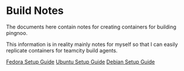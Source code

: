 # Build Notes

The documents here contain notes for creating containers for building pingnoo.  

This information is in reality mainly notes for myself so that I can easily replicate containers for teamcity build agents.

[Fedora Setup Guide](fedora.md)
[Ubuntu Setup Guide](ubuntu.md)
[Debian Setup Guide](debian.md)
